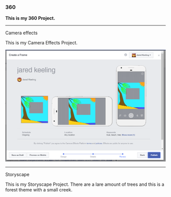 ### 360

**This is my 360 Project.**

 <script src="//360.vizor.io/scripts/embed.js" data-vizorurl="https://360.vizor.io/embed/v/n8bnn" ></script>
 
 ***

Camera effects 

This is my Camera Effects Project.

![Jkeelingbeach](https://github.com/Buddy123456/Buddy123456.github.io/blob/master/Jkeelingbeach.PNG?raw=true "Optional Title")

***

Storyscape 

This is my Storyscape Project. There are a lare amount of trees and this is a forest theme with a small creek.

<script src="//360.vizor.io/scripts/embed.js" data-vizorurl="https://patches.vizor.io/embed/jkeel1234/forest-copy-copy-copy-copy-copy" ></script>
